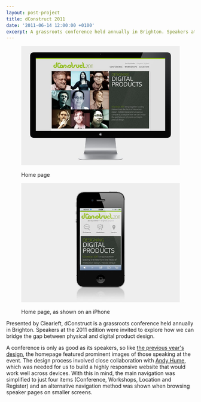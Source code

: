 ```yaml
---
layout: post-project
title: dConstruct 2011
date: '2011-06-14 12:00:00 +0100'
excerpt: A grassroots conference held annually in Brighton. Speakers at the 2011 edition were invited to explore how we can bridge the gap between physical and digital product design.
---
```

<div class="slides">
    <figure>
        <img src="/assets/images/portfolio/dconstruct_2011/0.jpg" alt=""/>
        <figcaption>
            <p>Home page</p>
        </figcaption>
    </figure>
    <figure>
        <img src="/assets/images/portfolio/dconstruct_2011/1.jpg" alt=""/>
        <figcaption>
            <p>Home page, as shown on an iPhone</p>
        </figcaption>
    </figure>
</div>

Presented by Clearleft, dConstruct is a grassroots conference held annually in Brighton. Speakers at the 2011 edition were invited to explore how we can bridge the gap between physical and digital product design.

A conference is only as good as its speakers, so like [the previous year's design][1], the homepage featured prominent images of those speaking at the event. The design process involved close collaboration with [Andy Hume][2], which was needed for us to build a highly responsive website that would work well across devices. With this in mind, the main navigation was simplified to just four items (Conference, Workshops, Location and Register) and an alternative navigation method was shown when browsing speaker pages on smaller screens.

[1]: /2010/09/dconstruct_2010/
[2]: http://clearleft.com/is/andy-hume/